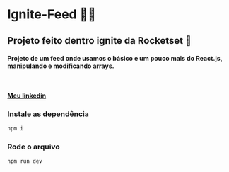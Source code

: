 # Ignite-Feed 🧑‍🚀
## Projeto feito dentro ignite da Rocketset 🚀

#### Projeto de um feed onde usamos o básico e um pouco mais do React.js, manipulando e modificando arrays.
<br>

<b>[Meu linkedin](https://www.linkedin.com/in/carloslanderdahl/)</b>
<br>

<h3><b>Instale as dependência</b></h3>

~~~javascript
npm i
~~~

<h3><b>Rode o arquivo</b></h3>

~~~javascript
npm run dev
~~~